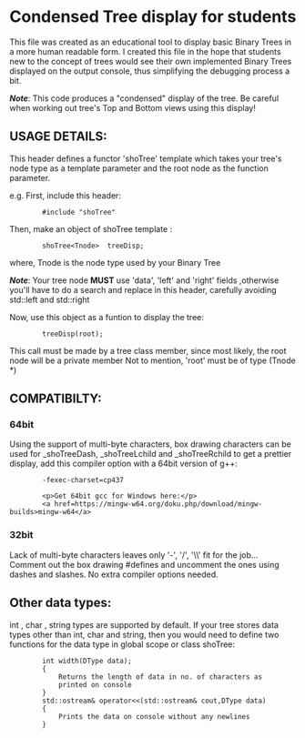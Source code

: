 <h1>Condensed Tree display for students</h1>

<p>This file was created as an educational tool to display
basic Binary Trees in a more human readable form. I created
this file in the hope that students new to the concept of trees
would see their own implemented Binary Trees displayed on the
output console, thus simplifying the debugging process a bit.</p>
<p><strong><i>Note</i></strong>:	This code produces a "condensed" display of the tree.
  Be careful when working out tree's Top and Bottom views
  using this display!</p>
      
      
<h2>USAGE DETAILS:</h2>

<p>This header defines a functor 'shoTree' template which takes
your tree's node type as a template parameter and the root node as the
function parameter.</p>

e.g.	First, include this header:

			#include "shoTree"

Then, make an object of shoTree template :

			shoTree<Tnode>	treeDisp;

where, Tnode is the node type used by your Binary Tree
<p><strong><i>Note</i></strong>: Your tree node <b>MUST</b> use 'data', 'left' and 'right'
			fields ,otherwise you'll have to do a search and replace
			in this header, carefully avoiding std::left
			and std::right</p>

Now, use this object as a funtion to display the tree:

			treeDisp(root);

<p>This call must be made by a tree class member, since
most likely, the root node will be a private member
Not to mention, 'root' must be of type (Tnode *)</p>

<h2>COMPATIBILTY:</h2>
<h3>64bit</h3>
			<p>Using the support of multi-byte characters, box drawing
			characters can be used for
			_shoTreeDash, _shoTreeLchild and _shoTreeRchild
			to get a prettier display, add this compiler option with a 64bit
			version of g++:</p>

			-fexec-charset=cp437
			
			<p>Get 64bit gcc for Windows here:</p>
			<a href=https://mingw-w64.org/doku.php/download/mingw-builds>mingw-w64</a>
<h3>32bit</h3>
			<p>Lack of multi-byte characters leaves only '-', '/', '\\'
			fit for the job...
			Comment out the box drawing #defines and uncomment the
			ones using dashes and slashes. No extra compiler options needed.</p>

<h2>Other data types:</h2>
				<p>int , char , string		types are supported by default.
  			If your tree stores data types other than int, char and string,
  			then you would need to define two functions for the data type
  			in global scope or class shoTree:</p>

  			int width(DType data);
  			{
  				Returns the length of data in no. of characters as
  				printed on console
  			}
			std::ostream& operator<<(std::ostream& cout,DType data)
			{
 				Prints the data on console without any newlines
			}
